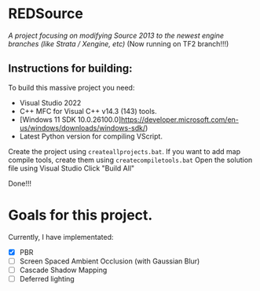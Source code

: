 # REDSource
*A project focusing on modifying Source 2013 to the newest engine branches (like Strata / Xengine, etc)*
(Now running on TF2 branch!!!)

## Instructions for building:
To build this massive project you need:
- Visual Studio 2022
- C++ MFC for Visual C++ v14.3 (143) tools.
- [Windows 11 SDK 10.0.26100.0]https://developer.microsoft.com/en-us/windows/downloads/windows-sdk/)
- Latest Python version for compiling VScript.

Create the project using `createallprojects.bat`. If you want to add map compile tools, create them using `createcompiletools.bat`
Open the solution file using Visual Studio
Click "Build All"

Done!!!

# Goals for this project.
Currently, I have implementated:
- [x] PBR
- [ ] Screen Spaced Ambient Occlusion (with Gaussian Blur)
- [ ] Cascade Shadow Mapping
- [ ] Deferred lighting
